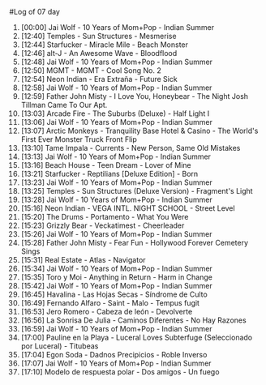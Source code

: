 #Log of 07 day

1. [00:00] Jai Wolf - 10 Years of Mom+Pop - Indian Summer
1. [12:40] Temples - Sun Structures - Mesmerise
1. [12:44] Starfucker - Miracle Mile - Beach Monster
1. [12:46] alt-J - An Awesome Wave - Bloodflood
1. [12:48] Jai Wolf - 10 Years of Mom+Pop - Indian Summer
1. [12:50] MGMT - MGMT - Cool Song No. 2
1. [12:54] Neon Indian - Era Extraña - Future Sick
1. [12:58] Jai Wolf - 10 Years of Mom+Pop - Indian Summer
1. [12:59] Father John Misty - I Love You, Honeybear - The Night Josh Tillman Came To Our Apt.
1. [13:03] Arcade Fire - The Suburbs (Deluxe) - Half Light I
1. [13:06] Jai Wolf - 10 Years of Mom+Pop - Indian Summer
1. [13:07] Arctic Monkeys - Tranquility Base Hotel & Casino - The World's First Ever Monster Truck Front Flip
1. [13:10] Tame Impala - Currents - New Person, Same Old Mistakes
1. [13:13] Jai Wolf - 10 Years of Mom+Pop - Indian Summer
1. [13:16] Beach House - Teen Dream - Lover of Mine
1. [13:21] Starfucker - Reptilians [Deluxe Edition] - Born
1. [13:23] Jai Wolf - 10 Years of Mom+Pop - Indian Summer
1. [13:25] Temples - Sun Structures (Deluxe Version) - Fragment's Light
1. [13:28] Jai Wolf - 10 Years of Mom+Pop - Indian Summer
1. [15:16] Neon Indian - VEGA INTL. NIGHT SCHOOL - Street Level
1. [15:20] The Drums - Portamento - What You Were
1. [15:23] Grizzly Bear - Veckatimest - Cheerleader
1. [15:26] Jai Wolf - 10 Years of Mom+Pop - Indian Summer
1. [15:28] Father John Misty - Fear Fun - Hollywood Forever Cemetery Sings
1. [15:31] Real Estate - Atlas - Navigator
1. [15:34] Jai Wolf - 10 Years of Mom+Pop - Indian Summer
1. [15:35] Toro y Moi - Anything in Return - Harm in Change
1. [15:42] Jai Wolf - 10 Years of Mom+Pop - Indian Summer
1. [16:45] Havalina - Las Hojas Secas - Síndrome de Culto
1. [16:49] Fernando Alfaro - Saint - Malo - Tempus fugit
1. [16:53] Jero Romero - Cabeza de león - Devolverte
1. [16:56] La Sonrisa De Julia - Caminos Diferentes - No Hay Razones
1. [16:59] Jai Wolf - 10 Years of Mom+Pop - Indian Summer
1. [17:00] Pauline en la Playa - Luceral Loves Subterfuge (Seleccionado por Luceral) - Titubeas
1. [17:04] Egon Soda - Dadnos Precipicios - Roble Inverso
1. [17:07] Jai Wolf - 10 Years of Mom+Pop - Indian Summer
1. [17:10] Modelo de respuesta polar - Dos amigos - Un fuego
